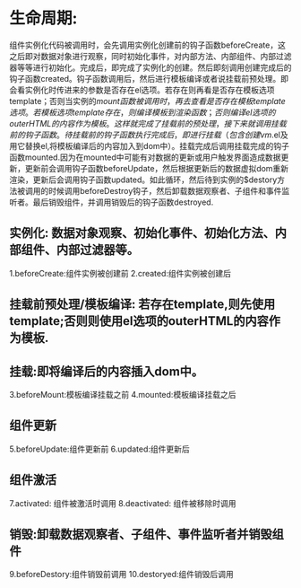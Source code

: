 # 生命周期:
  组件实例化代码被调用时，会先调用实例化创建前的钩子函数beforeCreate，这之后即对数据对象进行观察，同时初始化事件，对内部方法、内部组件、内部过滤器等等进行初始化。完成后，即完成了实例化的创建。然后即刻调用创建完成后的钩子函数created。钩子函数调用后，然后进行模板编译或者说挂载前预处理。即会看实例化时传进来的参数是否存在el选项。若存在则再看是否存在模板选项template；否则当实例的$mount函数被调用时，再去查看是否存在模板template选项。若模板选项template存在，则编译模板到渲染函数；否则编译el选项的outerHTML的内容作为模板。这样就完成了挂载前的预处理，接下来就调用挂载前的钩子函数。待挂载前的钩子函数执行完成后，即进行挂载（包含创建vm.$el及用它替换el,将模板编译后的内容加入到dom中）。挂载完成后调用挂载完成的钩子函数mounted.因为在mounted中可能有对数据的更新或用户触发界面造成数据更新，更新前会调用钩子函数beforeUpdate，然后根据更新后的数据虚拟dom重新渲染，更新后会调用钩子函数updated。如此循环，然后待到实例的$destory方法被调用的时候调用beforeDestroy钩子，然后卸载数据观察者、子组件和事件监听者。最后销毁组件，并调用销毁后的钩子函数destroyed.

## 实例化: 数据对象观察、初始化事件、初始化方法、内部组件、内部过滤器等。
  1.beforeCreate:组件实例被创建前
  2.created:组件实例被创建后

## 挂载前预处理/模板编译: 若存在template,则先使用template;否则则使用el选项的outerHTML的内容作为模板.

## 挂载:即将编译后的内容插入dom中。
  3.beforeMount:模板编译挂载之前
  4.mounted:模板编译挂载之后

## 组件更新
  5.beforeUpdate:组件更新前
  6.updated:组件更新后

## 组件激活
  7.activated: 组件被激活时调用
  8.deactivated: 组件被移除时调用

## 销毁:卸载数据观察者、子组件、事件监听者并销毁组件
  9.beforeDestory:组件销毁前调用
  10.destoryed:组件销毁后调用

